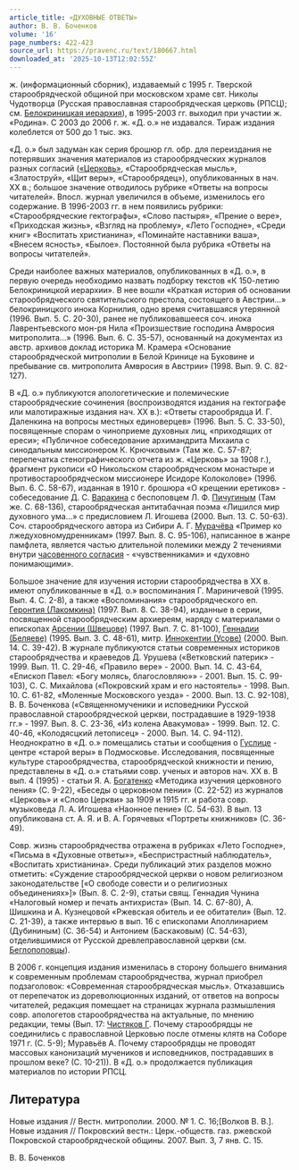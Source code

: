 ```yaml
---
article_title: «ДУХОВНЫЕ ОТВЕТЫ»
author: В. В. Боченков
volume: '16'
page_numbers: 422-423
source_url: https://pravenc.ru/text/180667.html
downloaded_at: '2025-10-13T12:02:55Z'
---
```


ж. (информационный сборник), издаваемый с 1995 г. Тверской старообрядческой общиной при московском храме свт. Николы Чудотворца (Русская православная старообрядческая церковь (РПСЦ); см. [Белокриницкая иерархия](<https://pravenc.ru/text/Белокриницкая иерархия.html>)), в 1995-2003 гг. выходил при участии ж. «Родина». С 2003 до 2006 г. ж. «Д. о.» не издавался. Тираж издания колеблется от 500 до 1 тыс. экз.

«Д. о.» был задуман как серия брошюр гл. обр. для переиздания не потерявших значения материалов из старообрядческих журналов разных согласий ([«Церковь»](<https://pravenc.ru/text/ Церковь .html>), «Старообрядческая мысль», «Златоструй», «Щит веры», «Старообрядец»), опубликованных в нач. ХХ в.; большое значение отводилось рубрике «Ответы на вопросы читателей». Впосл. журнал увеличился в объеме, изменилось его содержание. В 1996-2003 гг. в нем появились рубрики: «Старообрядческие гектографы», «Слово пастыря», «Прение о вере», «Приходская жизнь», «Взгляд на проблему», «Лето Господне», «Среди книг» «Воспитать христианина», «Поминайте наставники ваша», «Внесем ясность», «Былое». Постоянной была рубрика «Ответы на вопросы читателей».

Среди наиболее важных материалов, опубликованных в «Д. о.», в первую очередь необходимо назвать подборку текстов «К 150-летию Белокриницкой иерархии». В нее вошли «Краткая история об основании старообрядческого святительского престола, состоящего в Австрии...» белокриницкого инока Корнилия, одно время считавшаяся утерянной (1996. Вып. 5. С. 20-30), ранее не публиковавшееся соч. инока Лаврентьевского мон-ря Нила «Произшествие господина Амвросия митрополита...» (1996. Вып. 6. С. 35-57), основанный на документах из австр. архивов доклад историка М. Крамера «Основание старообрядческой митрополии в Белой Кринице на Буковине и пребывание св. митрополита Амвросия в Австрии» (1998. Вып. 9. С. 82-127).

В «Д. о.» публикуются апологетические и полемические старообрядческие сочинения (воспроизводятся издания на гектографе или малотиражные издания нач. XX в.): «Ответы старообрядца И. Г. Даленкина на вопросы местных единоверцев» (1996. Вып. 5. С. 33-50), посвященные спорам о чиноприеме духовных лиц, «приходящих от ереси»; «Публичное собеседование архимандрита Михаила с синодальным миссионером К. Крючковым» (Там же. С. 57-87; перепечатка стенографического отчета из ж. «Церковь» за 1908 г.), фрагмент рукописи «О Никольском старообрядческом монастыре и противостарообрядческом миссионере Исидоре Колоколове» (1996. Вып. 6. С. 58-67), изданная в 1910 г. брошюра «О крещении еретиков» - собеседование Д. С. [Варакина](https://pravenc.ru/text/Варакина.html) с беспоповцем Л. Ф. [Пичугиным](https://pravenc.ru/text/Пичугиным.html) (Там же. С. 68-136), старообрядческая антитабачная поэма «Лишился мир духовного ума...» с предисловием Л. Игошева (2000. Вып. 13. С. 50-63). Соч. старообрядческого автора из Сибири А. Г. [Мурачёва](https://pravenc.ru/text/Мурачёва.html) «Пример ко лжедуховномудренникам» (1997. Вып. 8. С. 95-106), написанное в жанре памфлета, является частью длительной полемики между 2 течениями внутри [часовенного согласия](<https://pravenc.ru/text/часовенное согласие.html>) - «чувственниками» и «духовно понимающими».

Большое значение для изучения истории старообрядчества в ХХ в. имеют опубликованные в «Д. о.» воспоминания Г. Мариничевой (1995. Вып. 4. С. 2-8), а также «Воспоминания» старообрядческого еп. [Геронтия (Лакомкина)](<https://pravenc.ru/text/Геронтия (Лакомкина).html>) (1997. Вып. 8. С. 38-94), изданные в серии, посвященной старообрядческим архиереям, наряду с материалами о епископах [Арсении (Швецове)](<https://pravenc.ru/text/Арсении (Швецове).html>) (1997. Вып. 7. С. 81-100), [Геннадии (Беляеве)](<https://pravenc.ru/text/Геннадии (Беляеве).html>) (1995. Вып. 3. С. 48-61), митр. [Иннокентии (Усове)](<https://pravenc.ru/text/Иннокентии (Усове).html>) (2000. Вып. 14. С. 39-42). В журнале публикуются статьи современных историков старообрядчества и краеведов Д. Урушева («Ветковский патерик» - 1999. Вып. 11. С. 29-46, «Правило вере» - 2000. Вып. 14. С. 43-64, «Епископ Павел: «Богу молясь, благословляю»» - 2001. Вып. 15. С. 99-103), С. С. Михайлова («Покровский храм и его настоятель» - 1998. Вып. 10. С. 61-82, «Моленные Московского уезда» - 2000. Вып. 13. С. 92-108), В. В. Боченкова («Священномученики и исповедники Русской православной старообрядческой церкви, пострадавшие в 1929-1938 гг.» - 1997. Вып. 8. С. 23-36, «Из колена Авакумова» - 1999. Вып. 12. С. 40-46, «Колодясцкий летописец» - 2000. Вып. 14. С. 94-112). Неоднократно в «Д. о.» помещались статьи и сообщения о [Гуслице](https://pravenc.ru/text/Гуслице.html) - центре «старой веры» в Подмосковье. Исследования, посвященные культуре старообрядчества, старообрядческой книжности и пению, представлены в «Д. о.» статьями совр. ученых и авторов нач. ХХ в. В вып. 4 (1995) - статьи Я. А. [Богатенко](https://pravenc.ru/text/Богатенко.html) «Методика изучения церковного пения» (С. 9-22), «Беседы о церковном пении» (С. 22-52) из журналов «Церковь» и «Слово Церкви» за 1909 и 1915 гг. и работа совр. музыковеда Л. А. Игошева «Наонное пение» (С. 54-63). В вып. 13 опубликована ст. А. Я. и В. А. Горячевых «Портреты книжников» (С. 36-49).

Совр. жизнь старообрядчества отражена в рубриках «Лето Господне», «Письма в «Духовные ответы»», «Беспристрастный наблюдатель», «Воспитать христианина». Среди публикаций этих разделов можно отметить: «Суждение старообрядческой церкви о новом религиозном законодательстве [«О свободе совести и о религиозных объединениях»]» (Вып. 8. С. 2-9), статьи свящ. Геннадия Чунина «Налоговый номер и печать антихриста» (Вып. 14. С. 67-80), А. Шишкина и А. Кузнецовой «Ржевская обитель и ее обитатели» (Вып. 12. С. 21-39), а также интервью в вып. 16 с епископами Аполлинарием (Дубининым) (С. 36-54) и Антонием (Баскаковым) (С. 54-63), отделившимися от Русской древлеправославной церкви (см. [Беглопоповцы](https://pravenc.ru/text/Беглопоповцы.html)).

В 2006 г. концепция издания изменилась в сторону большего внимания к современным проблемам старообрядчества, журнал приобрел подзаголовок: «Современная старообрядческая мысль». Отказавшись от перепечаток из дореволюционных изданий, от ответов на вопросы читателей, редакция помещает на страницах журнала размышления совр. апологетов старообрядчества на актуальные, по мнению редакции, темы (Вып. 17: [Чистяков Г](<https://pravenc.ru/text/Чистяков Г.html>). Почему старообрядцы не соединились с православной Церковью после отмены клятв на Соборе 1971 г. (С. 5-9); Муравьёв А. Почему старообрядцы не проводят массовых канонизаций мучеников и исповедников, пострадавших в прошлом веке? (С. 10-21)). В «Д. о.» продолжается публикация материалов по истории РПСЦ.

## Литература

Новые издания // Вестн. митрополии. 2000. № 1. С. 16;[Волков В. В.]. Новые издания // Покровский вестн.: Церк.-обществ. газ. ржевской Покровской старообрядческой общины. 2007. Вып. 3, 7 янв. С. 15.

В. В. Боченков
